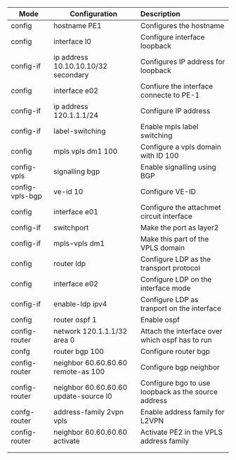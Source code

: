 

| Mode            | Configuration                         | Description                                         |
| --------------- | ------------------------------------- | :-------------------------------------------------- |
| config          | hostname PE1                          | Configures the hostname                             |
| config          | interface l0                          | Configure interface loopback                        |
| config-if       | ip address 10.10.10.10/32 secondary   | Configures IP address for loopback                  |
| config          | interface e02                         | Confiure the interface connecte to PE-1             |
| config-if       | ip address 120.1.1.1/24               | Configure IP address                                |
| config-if       | label-switching                       | Enable mpls label switching                         |
| config          | mpls vpls dm1 100                     | Configure a vpls domain with ID 100                 |
| config-vpls     | signalling bgp                        | Enable signalling using BGP                         |
| config-vpls-bgp | ve-id 10                              | Configure VE-ID                                     |
| config          | interface e01                         | Configure the attachmet circuit interface           |
| config-if       | switchport                            | Make the port as layer2                             |
| config-if       | mpls-vpls dm1                         | Make this part of the VPLS domain                   |
| config          | router ldp                            | Configure LDP as the transport protocol             |
| config          | interface e02                         | Configure LDP on the interface mode                 |
| config-if       | enable-ldp ipv4                       | Configure LDP as tranport on the interface          |
| config          | router ospf 1                         | Enable ospf                                         |
| config-router   | network 120.1.1.1/32 area 0           | Attach the interface over which ospf has to run     |
| confg           | router bgp 100                        | Configure router bgp                                |
| config-router   | neighbor 60.60.60.60 remote-as 100    | Configure bgp neighbor                              |
| config-router   | neighbor 60.60.60.60 update-source l0 | Configure bgo to use loopback as the source address |
| confg-router    | address-family 2vpn vpls              | Enable address family for L2VPN                     |
| config-router   | neighbor 60.60.60.60 activate         | Activate PE2 in the VPLS address family             |
|                 |                                       |                                                     |
|                 |                                       |                                                     |

